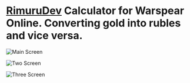 
# [RimuruDev](https://www.youtube.com/channel/UCcE4Ho3vmXj_vrg5rI7bpAA) Calculator for Warspear Online. Converting gold into rubles and vice versa.
![Main Screen](https://github.com/RimuruDev/Gold-Calculator-WarspearOnline/raw/main/GitResources//photo_2022-08-21_15-20-35.jpg)

![Two Screen](https://github.com/RimuruDev/Gold-Calculator-WarspearOnline/raw/main/GitResources//photo_2022-08-21_15-20-11.jpg)

![Three Screen](https://github.com/RimuruDev/Gold-Calculator-WarspearOnline/raw/main/GitResources//photo_2022-08-21_15-20-11.jpg)
